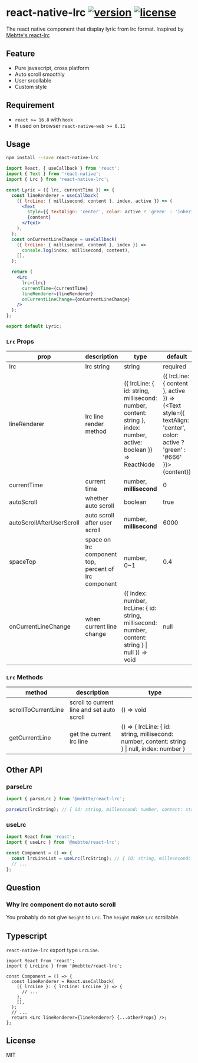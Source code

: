 # react-native-lrc [![version](https://img.shields.io/npm/v/react-native-lrc)](https://www.npmjs.com/package/react-native-lrc) [![license](https://img.shields.io/npm/l/react-native-lrc)](https://github.com/wubocong/react-native-lrc/blob/master/LICENSE)

The react native component that display lyric from lrc format. Inspired by [Mebtte's react-lrc](https://github.com/mebtte/react-lrc)

## Feature

- Pure javascript, cross platform
- Auto scroll smoothly
- User srcollable
- Custom style

## Requirement

- `react >= 16.8` with `hook`
- If used on browser `react-native-web >= 0.11`

## Usage

```sh
npm install --save react-native-lrc
```

```jsx
import React, { useCallback } from 'react';
import { Text } from 'react-native';
import { Lrc } from 'react-native-lrc';

const Lyric = ({ lrc, currentTime }) => {
  const lineRenderer = useCallback(
    ({ lrcLine: { millisecond, content }, index, active }) => (
      <Text
        style={{ textAlign: 'center', color: active ? 'green' : 'inherit' }}>
        {content}
      </Text>
    ),
  );
  const onCurrentLineChange = useCallback(
    ({ lrcLine: { millisecond, content }, index }) =>
      console.log(index, millisecond, content),
    [],
  );

  return (
    <Lrc
      lrc={lrc}
      currentTime={currentTime}
      lineRenderer={lineRenderer}
      onCurrentLineChange={onCurrentLineChange}
    />
  );
};

export default Lyric;
```

### `Lrc` Props

| prop                      | description                                          | type                                                                                                             | default                                                                                                                          |
| ------------------------- | ---------------------------------------------------- | ---------------------------------------------------------------------------------------------------------------- | -------------------------------------------------------------------------------------------------------------------------------- |
| lrc                       | lrc string                                           | string                                                                                                           | required                                                                                                                         |
| lineRenderer              | lrc line render method                               | ({ lrcLine: { id: string, millisecond: number, content: string }, index: number, active: boolean }) => ReactNode | ({ lrcLine: { content }, active }) => (<Text style={{ textAlign: 'center', color: active ? 'green' : '#666' }}>{content}</Text>) |
| currentTime               | current time                                         | number, **millisecond**                                                                                          | 0                                                                                                                                |
| autoScroll                | whether auto scroll                                  | boolean                                                                                                          | true                                                                                                                             |
| autoScrollAfterUserScroll | auto scroll after user scroll                        | number, **millisecond**                                                                                          | 6000                                                                                                                             |
| spaceTop                  | space on lrc component top, percent of lrc component | number, 0~1                                                                                                      | 0.4                                                                                                                              |
| onCurrentLineChange       | when current line change                             | ({ index: number, lrcLine: { id: string, millisecond: number, content: string } \| null }) => void               | null                                                                                                                             |

### `Lrc` Methods

| method              | description                                | type                                                                                           |
| ------------------- | ------------------------------------------ | ---------------------------------------------------------------------------------------------- |
| scrollToCurrentLine | scroll to current line and set auto scroll | () => void                                                                                     |
| getCurrentLine      | get the current lrc line                   | () => { lrcLine: { id: string, millisecond: number, content: string } \| null, index: number } |

## Other API

### parseLrc

```jsx
import { parseLrc } from '@mebtte/react-lrc';

parseLrc(lrcString); // { id: string, millesecond: number, content: string }[]
```

### useLrc

```jsx
import React from 'react';
import { useLrc } from '@mebtte/react-lrc';

const Component = () => {
  const lrcLineList = useLrc(lrcString); // { id: string, millesecond: number, content: string }[]
  // ...
};
```

## Question

### Why lrc component do not auto scroll

You probably do not give `height` to `Lrc`. The `height` make `Lrc` scrollable.

## Typescript

`react-native-lrc` export type `LrcLine`.

```tsx
import React from 'react';
import { LrcLine } from '@mebtte/react-lrc';

const Component = () => {
  const lineRenderer = React.useCallback(
    ({ lrcLine }: { lrcLine: LrcLine }) => {
      // ...
    },
    [],
  );
  // ...
  return <Lrc lineRenderer={lineRenderer} {...otherProps} />;
};
```

## License

MIT
